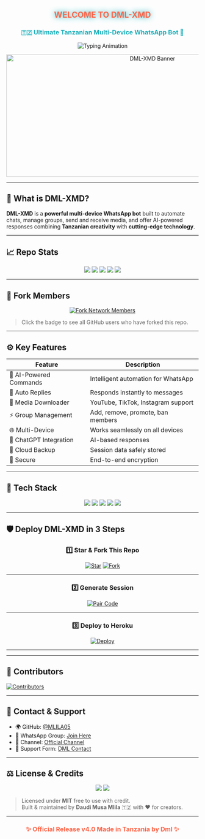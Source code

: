 <h2 align="center" style="color:#FF6347; text-shadow:0 0 15px #1BAFBA;">WELCOME TO DML-XMD</h2>

<h3 align="center" style="color:#1BAFBA; font-weight:bold;">
🇹🇿 Ultimate Tanzanian Multi-Device WhatsApp Bot 🤖
</h3>

<p align="center">
  <img src="https://readme-typing-svg.herokuapp.com?font=Fira+Code&weight=600&size=25&duration=3000&pause=1000&color=FF6347&center=true&width=900&height=100&lines=HELLO+WORLD!+👋;MEET+DML-XMD+🤖;REVOLUTIONIZING+WHATSAPP+AUTOMATION;MADE+IN+TANZANIA+BY+DML+💻;FAST+EFFICIENT+AND+SMART+🔥" alt="Typing Animation">
</p>

<p align="center">
  <img alt="DML-XMD Banner" width="750" height="320" src="https://files.catbox.moe/emdr5h.jpg">
</p>

---

## 🚀 What is DML-XMD?

**DML-XMD** is a **powerful multi-device WhatsApp bot** built to automate chats, manage groups, send and receive media, and offer AI-powered responses combining **Tanzanian creativity** with **cutting-edge technology**.

---

## 📈 Repo Stats

<p align="center">
  <img src="https://img.shields.io/github/stars/MLILA05/DML-XMD?style=for-the-badge&logo=github&color=FF6347">
  <img src="https://img.shields.io/github/license/MLILA05/DML-XMD?style=for-the-badge&color=orange">
  <img src="https://img.shields.io/github/repo-size/MLILA05/DML-XMD?style=for-the-badge&color=purple">
  <img src="https://img.shields.io/github/last-commit/MLILA05/DML-XMD?style=for-the-badge&color=yellow">
  <img src="https://komarev.com/ghpvc/?username=MLILA05&label=Profile+Views&color=1BAFBA&style=for-the-badge">
</p>

---

## 🔱 Fork Members

<p align="center">
  <a href="https://github.com/MLILA05/DML-XMD/network/members" target="_blank">
    <img src="https://img.shields.io/badge/VIEW_FORKS-1BAFBA?style=for-the-badge&logo=git&logoColor=white" alt="Fork Network Members">
  </a>
</p>

> Click the badge to see all GitHub users who have forked this repo.

---

## ⚙️ Key Features

| Feature | Description |
|---------|-------------|
| 🤖 AI-Powered Commands | Intelligent automation for WhatsApp |
| 💬 Auto Replies | Responds instantly to messages |
| 🎵 Media Downloader | YouTube, TikTok, Instagram support |
| ⚡ Group Management | Add, remove, promote, ban members |
| 🌐 Multi-Device | Works seamlessly on all devices |
| 🧠 ChatGPT Integration | AI-based responses |
| 💾 Cloud Backup | Session data safely stored |
| 🔐 Secure | End-to-end encryption |

---

## 🧰 Tech Stack

<p align="center">
  <img src="https://img.shields.io/badge/Node.js-339933?style=for-the-badge&logo=node.js&logoColor=white"/>
  <img src="https://img.shields.io/badge/Baileys-MD-blue?style=for-the-badge&logo=whatsapp"/>
  <img src="https://img.shields.io/badge/JavaScript-F7DF1E?style=for-the-badge&logo=javascript&logoColor=black"/>
  <img src="https://img.shields.io/badge/Heroku-430098?style=for-the-badge&logo=heroku&logoColor=white"/>
  <img src="https://img.shields.io/badge/VS_Code-007ACC?style=for-the-badge&logo=visualstudiocode&logoColor=white"/>
</p>

---

## 🛡️ Deploy DML-XMD in 3 Steps

<div align="center">

### 1️⃣ Star & Fork This Repo

[![Star](https://img.shields.io/github/stars/MLILA05/DML-XMD?label=Star&style=for-the-badge&logo=github)](https://github.com/MLILA05/DML-XMD/stargazers)
[![Fork](https://img.shields.io/github/forks/MLILA05/DML-XMD?label=Fork&style=for-the-badge&logo=github)](https://github.com/MLILA05/DML-XMD/forks)

---

### 2️⃣ Generate Session

[![Pair Code](https://img.shields.io/badge/GET_PAIR_CODE-1BAFBA?style=for-the-badge&logo=connectdevelop&logoColor=white)](https://dml-xmd-session1.onrender.com)

---

### 3️⃣ Deploy to Heroku

[![Deploy](https://img.shields.io/badge/DEPLOY_TO_HEROKU-430098?style=for-the-badge&logo=heroku&logoColor=white)](https://dashboard.heroku.com/new?template=https://github.com/MLILA05/DML-XMD)

</div>

---


---

## 🧩 Contributors

[![Contributors](https://contrib.rocks/image?repo=MLILA05/DML-XMD)](https://github.com/MLILA05/DML-XMD/graphs/contributors)

---

## 💬 Contact & Support

- 🌍 GitHub: [@MLILA05](https://github.com/MLILA05)  
- 💬 WhatsApp Group: [Join Here](https://chat.whatsapp.com/FunyTxSwaKI7E5Q4z8YGbS)  
- 📢 Channel: [Official Channel](https://whatsapp.com/channel/0029VbBTnYe4yltFjGWi8K1g)  
- 💬 Support Form: [DML Contact](https://dml-contact.vercel.app)

---

## ⚖️ License & Credits

<p align="center">
  <img src="https://img.shields.io/badge/License-MIT-orange?style=for-the-badge"/>
  <img src="https://img.shields.io/badge/Credits-DML_Team-1BAFBA?style=for-the-badge"/>
</p>

> Licensed under **MIT**  free to use with credit.  
> Built & maintained by **Daudi Musa Mlila** 🇹🇿 with ❤️ for creators.

---

<h3 align="center" style="color:#FF6347;">
✨ Official Release v4.0 Made in Tanzania by Dml ✨
</h3>
